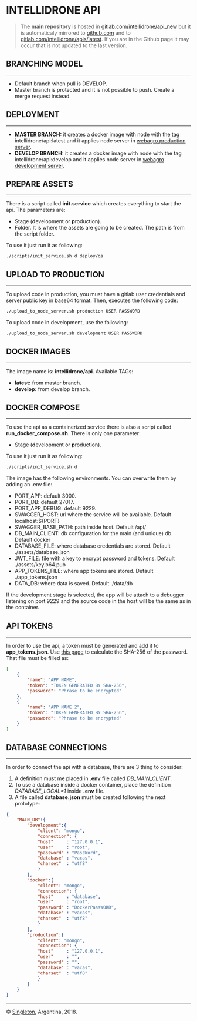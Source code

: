 # INTELLIDRONE API

> The **main repository** is hosted in [gitlab.com/intellidrone/api_new](https://gitlab.com/intellidrone/api_new) but it is automaticaly mirrored to [github.com](https://github.com/singletonsd/intellidrone-apis-latest.git) and to [gitlab.com/intellidrone/apis/latest](https://gitlab.com/singletonsd/intellidrone/apis/latest). If you are in the Github page it may occur that is not updated to the last version.

## BRANCHING MODEL

----------------------

* Default branch when pull is DEVELOP.
* Master branch is protected and it is not possible to push. Create a merge request instead.

## DEPLOYMENT

----------------------

* **MASTER BRANCH:** it creates a docker image with node with the tag intellidrone/api:latest and it applies node server in [webagro production server](http://web.robotagro.com/api/latest).
* **DEVELOP BRANCH:** it creates a docker image with node with the tag intellidrone/api:develop and it applies node server in [webagro development server](http://web.robotagro.com/api/development).

## PREPARE ASSETS

----------------------

There is a script called **init.service** which creates everything to start the api.
The parameters are:

* Stage (**d**evelopment or **p**roduction).
* Folder. It is where the assets are going to be created. The path is from the script folder.

To use it just run it as following:

```bash
./scripts/init_service.sh d deploy/qa
```

## UPLOAD TO PRODUCTION

----------------------

To upload code in production, you must have a gitlab user credentials and server public key in base64 format. Then, executes the following code:

```bash
./upload_to_node_server.sh production USER PASSWORD
```

To upload code in development, use the following:

```bash
./upload_to_node_server.sh development USER PASSWORD
```

## DOCKER IMAGES

----------------------

The image name is: **intellidrone/api**. Available TAGs:

* **latest:** from master branch.
* **develop:** from develop branch.

## DOCKER COMPOSE

----------------------

To use the api as a containerized service there is also a script called **run_docker_compose.sh**.
There is only one parameter:

* Stage (**d**evelopment or **p**roduction).

To use it just run it as following:

```bash
./scripts/init_service.sh d
```

The image has the following environments. You can overwrite them by adding an .env file:

* PORT_APP: default 3000.
* PORT_DB: default 27017.
* PORT_APP_DEBUG: default 9229.
* SWAGGER_HOST: url where the service will be available. Default localhost:${PORT}
* SWAGGER_BASE_PATH: path inside host. Default /api/
* DB_MAIN_CLIENT: db configuration for the main (and unique) db. Default docker
* DATABASE_FILE: where database credentials are stored. Default ./assets/database.json
* JWT_FILE: file with a key to encrypt password and tokens. Default ./assets/key.b64.pub
* APP_TOKENS_FILE: where app tokens are stored. Default ./app_tokens.json
* DATA_DB: where data is saved. Default ./data/db

If the development stage is selected, the app will be attach to a debugger listening on port 9229 and the source code in the host will be the same as in the container.

## API TOKENS

----------------------

In order to use the api, a token must be generated and add it to **app_tokens.json**. Use [this page](https://www.xorbin.com/tools/sha256-hash-calculator) to calculate the SHA-256 of the password. That file must be filled as:

```json
[
    {
        "name": "APP NAME",
        "token": "TOKEN GENERATED BY SHA-256",
        "password": "Phrase to be encrypted"
    },
    {
        "name": "APP NAME 2",
        "token": "TOKEN GENERATED BY SHA-256",
        "password": "Phrase to be encrypted"
    }
]
```

## DATABASE CONNECTIONS

----------------------

In order to connect the api with a database, there are 3 thing to consider:

1. A definition must me placed in **.env** file called *DB_MAIN_CLIENT*.
2. To use a database inside a docker container, place the definition *DATABASE_LOCAL=1* inside **.env** file.
3. A file called **database.json** must be created following the next prototype:

```json
{
    "MAIN_DB":{
        "development":{
            "client": "mongo",
            "connection": {
            "host"     : "127.0.0.1",
            "user"     : "root",
            "password" : "PassWord",
            "database" : "vacas",
            "charset"  : "utf8"
            }
        },
        "docker":{
            "client": "mongo",
            "connection": {
            "host"     : "database",
            "user"     : "root",
            "password" : "DockerPassWORD",
            "database" : "vacas",
            "charset"  : "utf8"
            }
        },
        "production":{
            "client": "mongo",
            "connection": {
            "host"     : "127.0.0.1",
            "user"     : "",
            "password" : "",
            "database" : "vacas",
            "charset"  : "utf8"
            }
        }
    }
}
```

----------------------
© [Singleton](http://singleton.com.ar), Argentina, 2018.
